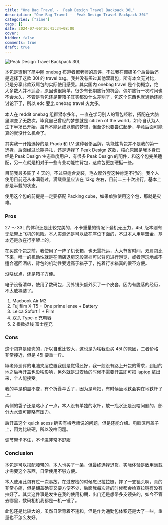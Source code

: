 ```yaml
---
title: "One Bag Travel -  Peak Design Travel Backpack 30L"
description: "One Bag Travel -  Peak Design Travel Backpack 30L"
categories: ["zine"]
tags: []
date: 2024-07-06T16:41:34+08:00
cover:
hidden: false
comments: true
draft: true
---
```


![Peak Design Travel Backpack 30L](//static.fatesinger.com/2024/07/6eqe3fkfyfoz2vzp.jpg)

本包是遭到了简中圈 onebag 布道者椒老师的恶评，不过我在调研多个后最后还是选择了这款 30l 的 travel bag。我并没有买过其他双肩包，所有本文无对比，只是分享此款双肩包的实际使用感受。其实国内 onebag travel 是个伪概念，绝大多数人并不适合，原因也很简单，很少有长期旅行的机会，偶尔旅行一次时间也不会太久，不管是背包还是带箱子其实都没什么差别了，包这个东西也就通勤还能讨论下了，所以 edc 要比 onebag travel 火太多。

本人在 reddit onebag 组群潜水多年，一直在学习别人的背包经验，搭配在大脑里演变了无数次。毕竟自己曾经的梦想就是 citizen of the world，如今自认为人生下半场已开始，虽尚不能达成以前的梦想，但至少也要尝试起步，毕竟后面可能真的就没什么机会了。

其实我一开始选择的是 Prada 和 LV 这种奢侈品牌，功能性背包并不是我的第一选择，后面经过长期挣扎，还是选择了 Peak Design 这款，核心原因是我本身已经是 Peak Design 生态重度用户，有很多 Peak Design 的配件，和这个包完美适配，另一点就是相对于一些专业功能性背包，这款包更加硬挺一些。

目前我最多装了 4 天的，不过只适合夏装，毛衣厚外套这种肯定不行的。我个人使用目前还从未满载过，满载重量应该在 13kg 左右，目前二三十次出行，基本上都是半载的状态。

使用这个包的前提是一定要搭配 Packing cube，如果单独使用这个包，那就是灾难。

### Pros

27 ～ 33L 的体积还是比较完美的，不卡重量的情况下登机无压力，45L 版本则有无法带上飞机的风险。本人实测还是可以放在座位下面的，不过本人用星盟金，基本还是放在行李架上的。

在买这个包之前，我使用了一阵子机长箱，也无需托运，大大节省时间，双肩包比下来，唯一的机动性就是在酒店退房这段空档可以背包进行游览，或者游玩地点不适合返回酒店，背包的机动性要远高于箱子了，拖着行李箱真的很不方便。

没啥优点，还是箱子方便。

电子设备清单，使用了数码包，另外镜头额外买了一个皮套，因为有脱落的经历，不太敢裸装了。

1. Macbook Air M2
2. Fujifilm X-T5 + One prime lense + Battery
3. Leica Sofort 1 + Film
4. 双头 Type-c 充电器
5. 2 根数据线 富士座充

### Cons

这个包算是硬壳的，所以自重比较大，这也是为啥我没买 45l 的原因，二者价格非常接近，但是 45l 要重一斤。

椒老师恶评的电脑夹层位置我倒是觉得还好，我一般没有路上开包的需求，到目的地之后再开盖也没啥影响，另外就是过安检的时候不需要开盖即可把 laptop 拿出来，个人能接受。

我的伞是稍显不变，有个折叠伞丢了，因为是弯把，有时候坐地铁会钩在地铁杆子上。

两侧的袋子还是略小了一点，本人没有单独的水杯，放一瓶水还是没啥问题的，部分大水壶可能略有压力。

后开盖这个 quick acess 确实有椒老师说的问题，但是还能介绍。电脑区再盖子上，因为比较硬，所以没啥问题。

调节带卡不住，不卡进非常不舒服

### Conclusion

本包是可以搭配腰带的，本人也买了一条，但最终选择退货，实际体验是致用满载才需要这个东西，日常使用不够方便。

本人使用此包有过一次事故，在过安检的时候忘记拉拉链，摔了一支镜头啊，真的非常心痛，但是翻盖确实又要方便不少，后面我每次背的时候都会检查拉链有没有拉好了。其实这件事是发生在我的使用初期，出门还是想带多支镜头的，如今不管去哪里，数码相机我都是一机一镜了。

此包还是比较大的，虽然日常背着不违和，但是作为通勤包体积还是大了一些，重量也不怎么友好。
